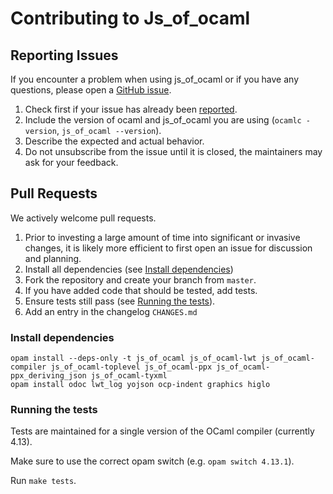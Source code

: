 # Contributing to Js_of_ocaml

## Reporting Issues

If you encounter a problem when using js_of_ocaml or if you have any questions, please open a [GitHub issue](https://github.com/ocsigen/js_of_ocaml/issues/).

1. Check first if your issue has already been [reported](https://github.com/ocsigen/js_of_ocaml/issues/).
2. Include the version of ocaml and js_of_ocaml you are using (`ocamlc -version`, `js_of_ocaml --version`).
3. Describe the expected and actual behavior.
4. Do not unsubscribe from the issue until it is closed, the maintainers may ask for your feedback.

## Pull Requests

We actively welcome pull requests.

1. Prior to investing a large amount of time into significant or invasive changes, it is likely more efficient to first open an issue for discussion and planning.
2. Install all dependencies (see [Install dependencies](#install-dependencies))
3. Fork the repository and create your branch from `master`.
4. If you have added code that should be tested, add tests.
5. Ensure tests still pass (see [Running the tests](#running-the-tests)).
6. Add an entry in the changelog `CHANGES.md`

### Install dependencies
```
opam install --deps-only -t js_of_ocaml js_of_ocaml-lwt js_of_ocaml-compiler js_of_ocaml-toplevel js_of_ocaml-ppx js_of_ocaml-ppx_deriving_json js_of_ocaml-tyxml
opam install odoc lwt_log yojson ocp-indent graphics higlo
```

### Running the tests

Tests are maintained for a single version of the OCaml compiler (currently 4.13).

Make sure to use the correct opam switch (e.g. `opam switch 4.13.1`).

Run `make tests`.
